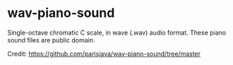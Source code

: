 wav-piano-sound
===============
Single-octave chromatic C scale, in wave (.wav) audio format. These piano sound files are public domain.

Credit: https://github.com/parisjava/wav-piano-sound/tree/master